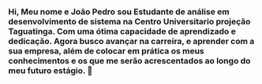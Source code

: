 ### Hi, Meu nome e João Pedro sou Estudante de análise em desenvolvimento de sistema na Centro Universitario projeção Taguatinga. Com uma ótima capacidade de aprendizado e dedicação. Agora busco avançar na carreira, e aprender com a sua empresa, além de colocar em prática os meus conhecimentos e os que me serão acrescentados ao longo do meu futuro estágio. 👋

<!--
**JotaPe-dev/JotaPe-dev** is a ✨ _special_ ✨ repository because its `README.md` (this file) appears on your GitHub profile.

Here are some ideas to get you started:

- 🔭 I’m currently working on ...
- 🌱 I’m currently learning ...
- 👯 I’m looking to collaborate on ...
- 🤔 I’m looking for help with ...
- 💬 Ask me about ...
- 📫 How to reach me: ...
- 😄 Pronouns: ...
- ⚡ Fun fact: ...
-->
